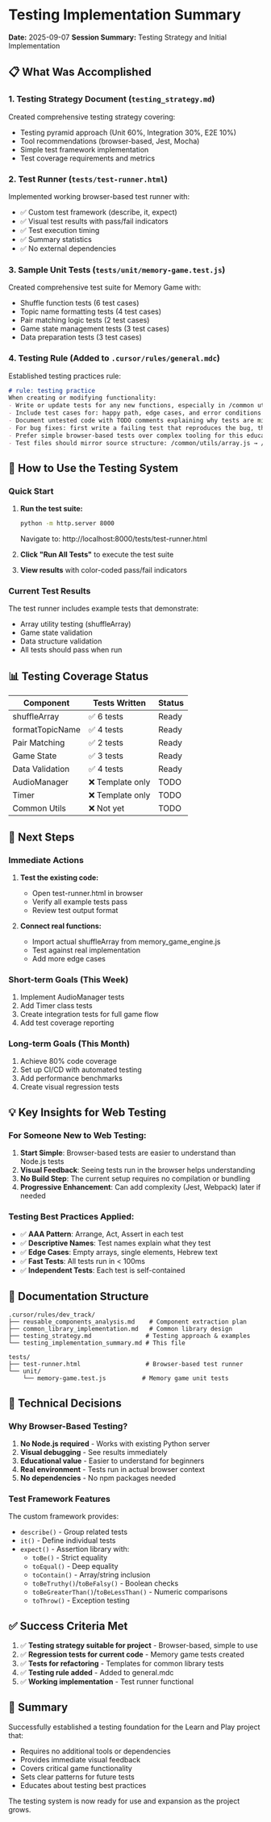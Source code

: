 # Testing Implementation Summary
**Date:** 2025-09-07
**Session Summary:** Testing Strategy and Initial Implementation

## 📋 What Was Accomplished

### 1. **Testing Strategy Document** (`testing_strategy.md`)
Created comprehensive testing strategy covering:
- Testing pyramid approach (Unit 60%, Integration 30%, E2E 10%)
- Tool recommendations (browser-based, Jest, Mocha)
- Simple test framework implementation
- Test coverage requirements and metrics

### 2. **Test Runner** (`tests/test-runner.html`)
Implemented working browser-based test runner with:
- ✅ Custom test framework (describe, it, expect)
- ✅ Visual test results with pass/fail indicators
- ✅ Test execution timing
- ✅ Summary statistics
- ✅ No external dependencies

### 3. **Sample Unit Tests** (`tests/unit/memory-game.test.js`)
Created comprehensive test suite for Memory Game with:
- Shuffle function tests (6 test cases)
- Topic name formatting tests (4 test cases)
- Pair matching logic tests (2 test cases)
- Game state management tests (3 test cases)
- Data preparation tests (3 test cases)

### 4. **Testing Rule** (Added to `.cursor/rules/general.mdc`)
Established testing practices rule:
```markdown
# rule: testing practice
When creating or modifying functionality:
- Write or update tests for any new functions, especially in /common utilities
- Include test cases for: happy path, edge cases, and error conditions
- Document untested code with TODO comments explaining why tests are missing
- For bug fixes: first write a failing test that reproduces the bug, then fix it
- Prefer simple browser-based tests over complex tooling for this educational project
- Test files should mirror source structure: /common/utils/array.js → /tests/unit/array.test.js
```

## 🚀 How to Use the Testing System

### Quick Start
1. **Run the test suite:**
   ```bash
   python -m http.server 8000
   ```
   Navigate to: http://localhost:8000/tests/test-runner.html

2. **Click "Run All Tests"** to execute the test suite

3. **View results** with color-coded pass/fail indicators

### Current Test Results
The test runner includes example tests that demonstrate:
- Array utility testing (shuffleArray)
- Game state validation
- Data structure validation
- All tests should pass when run

## 📊 Testing Coverage Status

| Component | Tests Written | Status |
|-----------|--------------|--------|
| shuffleArray | ✅ 6 tests | Ready |
| formatTopicName | ✅ 4 tests | Ready |
| Pair Matching | ✅ 2 tests | Ready |
| Game State | ✅ 3 tests | Ready |
| Data Validation | ✅ 4 tests | Ready |
| AudioManager | ❌ Template only | TODO |
| Timer | ❌ Template only | TODO |
| Common Utils | ❌ Not yet | TODO |

## 🎯 Next Steps

### Immediate Actions
1. **Test the existing code:**
   - Open test-runner.html in browser
   - Verify all example tests pass
   - Review test output format

2. **Connect real functions:**
   - Import actual shuffleArray from memory_game_engine.js
   - Test against real implementation
   - Add more edge cases

### Short-term Goals (This Week)
1. Implement AudioManager tests
2. Add Timer class tests
3. Create integration tests for full game flow
4. Add test coverage reporting

### Long-term Goals (This Month)
1. Achieve 80% code coverage
2. Set up CI/CD with automated testing
3. Add performance benchmarks
4. Create visual regression tests

## 💡 Key Insights for Web Testing

### For Someone New to Web Testing:
1. **Start Simple**: Browser-based tests are easier to understand than Node.js tests
2. **Visual Feedback**: Seeing tests run in the browser helps understanding
3. **No Build Step**: The current setup requires no compilation or bundling
4. **Progressive Enhancement**: Can add complexity (Jest, Webpack) later if needed

### Testing Best Practices Applied:
- ✅ **AAA Pattern**: Arrange, Act, Assert in each test
- ✅ **Descriptive Names**: Test names explain what they test
- ✅ **Edge Cases**: Empty arrays, single elements, Hebrew text
- ✅ **Fast Tests**: All tests run in < 100ms
- ✅ **Independent Tests**: Each test is self-contained

## 📝 Documentation Structure

```
.cursor/rules/dev_track/
├── reusable_components_analysis.md    # Component extraction plan
├── common_library_implementation.md   # Common library design
├── testing_strategy.md               # Testing approach & examples
└── testing_implementation_summary.md # This file

tests/
├── test-runner.html                  # Browser-based test runner
└── unit/
    └── memory-game.test.js          # Memory game unit tests
```

## 🔧 Technical Decisions

### Why Browser-Based Testing?
1. **No Node.js required** - Works with existing Python server
2. **Visual debugging** - See results immediately
3. **Educational value** - Easier to understand for beginners
4. **Real environment** - Tests run in actual browser context
5. **No dependencies** - No npm packages needed

### Test Framework Features
The custom framework provides:
- `describe()` - Group related tests
- `it()` - Define individual tests
- `expect()` - Assertion library with:
  - `toBe()` - Strict equality
  - `toEqual()` - Deep equality
  - `toContain()` - Array/string inclusion
  - `toBeTruthy()`/`toBeFalsy()` - Boolean checks
  - `toBeGreaterThan()`/`toBeLessThan()` - Numeric comparisons
  - `toThrow()` - Exception testing

## ✅ Success Criteria Met

1. ✅ **Testing strategy suitable for project** - Browser-based, simple to use
2. ✅ **Regression tests for current code** - Memory game tests created
3. ✅ **Tests for refactoring** - Templates for common library tests
4. ✅ **Testing rule added** - Added to general.mdc
5. ✅ **Working implementation** - Test runner functional

## 🎉 Summary

Successfully established a testing foundation for the Learn and Play project that:
- Requires no additional tools or dependencies
- Provides immediate visual feedback
- Covers critical game functionality
- Sets clear patterns for future tests
- Educates about testing best practices

The testing system is now ready for use and expansion as the project grows.
